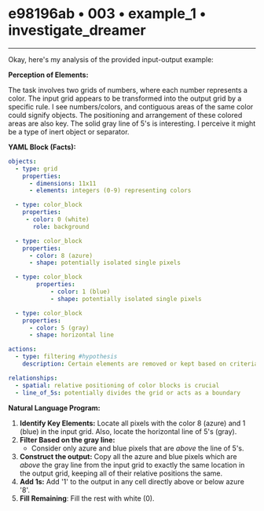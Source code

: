 # e98196ab • 003 • example_1 • investigate_dreamer

---
Okay, here's my analysis of the provided input-output example:

**Perception of Elements:**

The task involves two grids of numbers, where each number represents a color. The input grid appears to be transformed into the output grid by a specific rule. I see numbers/colors, and contiguous areas of the same color could signify objects. The positioning and arrangement of these colored areas are also key. The solid gray line of 5's is interesting. I perceive it might be a type of inert object or separator.

**YAML Block (Facts):**



```yaml
objects:
  - type: grid
    properties:
      - dimensions: 11x11
      - elements: integers (0-9) representing colors

  - type: color_block
    properties:
     - color: 0 (white)
       role: background

  - type: color_block
    properties:
      - color: 8 (azure)
      - shape: potentially isolated single pixels

  - type: color_block
        properties:
            - color: 1 (blue)
            - shape: potentially isolated single pixels

  - type: color_block
    properties:
      - color: 5 (gray)
      - shape: horizontal line

actions:
  - type: filtering #hypothesis
    description: Certain elements are removed or kept based on criteria.

relationships:
  - spatial: relative positioning of color blocks is crucial
  - line_of_5s: potentially divides the grid or acts as a boundary

```



**Natural Language Program:**

1.  **Identify Key Elements:** Locate all pixels with the color 8 (azure) and 1 (blue) in the input grid. Also, locate the horizontal line of 5's (gray).
2.  **Filter Based on the gray line:**
    *   Consider only azure and blue pixels that are *above* the line of 5's.
3.  **Construct the output:** Copy all the azure and blue pixels which are *above* the gray line from the input grid to exactly the same location in the output grid, keeping all of their relative positions the same.
4.   **Add 1s:** Add '1' to the output in any cell directly above or below azure '8'.
5.  **Fill Remaining**: Fill the rest with white (0).


